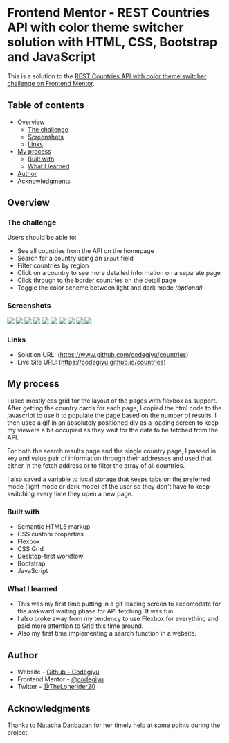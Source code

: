 # Frontend Mentor - REST Countries API with color theme switcher solution with HTML, CSS, Bootstrap and JavaScript

This is a solution to the [REST Countries API with color theme switcher challenge on Frontend Mentor](https://www.frontendmentor.io/challenges/rest-countries-api-with-color-theme-switcher-5cacc469fec04111f7b848ca). 

## Table of contents

- [Overview](#overview)
  - [The challenge](#the-challenge)
  - [Screenshots](#screenshot)
  - [Links](#links)
- [My process](#my-process)
  - [Built with](#built-with)
  - [What I learned](#what-i-learned)
- [Author](#author)
- [Acknowledgments](#acknowledgments)


## Overview

### The challenge

Users should be able to:

- See all countries from the API on the homepage
- Search for a country using an `input` field
- Filter countries by region
- Click on a country to see more detailed information on a separate page
- Click through to the border countries on the detail page
- Toggle the color scheme between light and dark mode *(optional)*

### Screenshots

![](img/Screenshot1.png)
![](img/Screenshot2.png)
![](img/Screenshot3.png)
![](img/Screenshot4.png)
![](img/Screenshot5.png)
![](img/Screenshot6.png)
![](img/Screenshot7.png)
![](img/Screenshot8.png)
![](img/Screenshot9.png)
![](img/Screenshot10.png)

### Links

- Solution URL: (https://www.github.com/codegiyu/countries)
- Live Site URL: (https://codegiyu.github.io/countries)

## My process

I used mostly css grid for the layout of the pages with flexbox as support. After getting the country cards for each page, I copied the html code to the javascript to use it to populate the page based on the number of results. I then used a gif in an absolutely positioned div as a loading screen to keep my viewers a bit occupied as they wait for the data to be fetched from the API. 

For both the search results page and the single country page, I passed in key and value pair of information through their addresses and used that either in the fetch address or to filter the array of all countries. 

I also saved a variable to local storage that keeps tabs on the preferred mode (light mode or dark mode) of the user so they don't have to keep switching every time they open a new page.

### Built with

- Semantic HTML5 markup
- CSS custom properties
- Flexbox
- CSS Grid
- Desktop-first workflow
- Bootstrap
- JavaScript


### What I learned

- This was my first time putting in a gif loading screen to accomodate for the awkward waiting phase for API fetching. It was fun.
- I also broke away from my tendency to use Flexbox for everything and paid more attention to Grid this time around.
- Also my first time implementing a search function in a website.


## Author

- Website - [Github - Codegiyu](https://www.github.com/codegiyu)
- Frontend Mentor - [@codegiyu](https://www.frontendmentor.io/profile/codegiyu)
- Twitter - [@TheLonerider20](https://www.twitter.com/TheLonerider20)


## Acknowledgments

Thanks to [Natacha Danbadan](https://www.github.com/Natacha-Danbadan) for her timely help at some points during the project.
